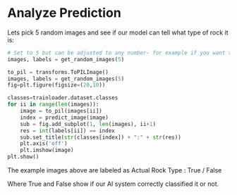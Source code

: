 # Analyze Prediction

Lets pick 5 random images and see if our model can tell what type of rock it is:

```python
# Set to 5 but can be adjusted to any number- for example if you want to test if for 10 rock images, use 10 in the code line below
images, labels = get_random_images(5)
```

```python
to_pil = transforms.ToPILImage()
images, labels = get_random_images(5)
fig=plt.figure(figsize=(20,10))

classes=trainloader.dataset.classes
for ii in range(len(images)):
    image = to_pil(images[ii])
    index = predict_image(image)
    sub = fig.add_subplot(1, len(images), ii+1)
    res = int(labels[ii]) == index
    sub.set_title(str(classes[index]) + ":" + str(res))
    plt.axis('off')
    plt.imshow(image)
plt.show()
```

The example images above are labeled as
Actual Rock Type : True / False

Where True and False show if our AI system correctly classified it or not.
